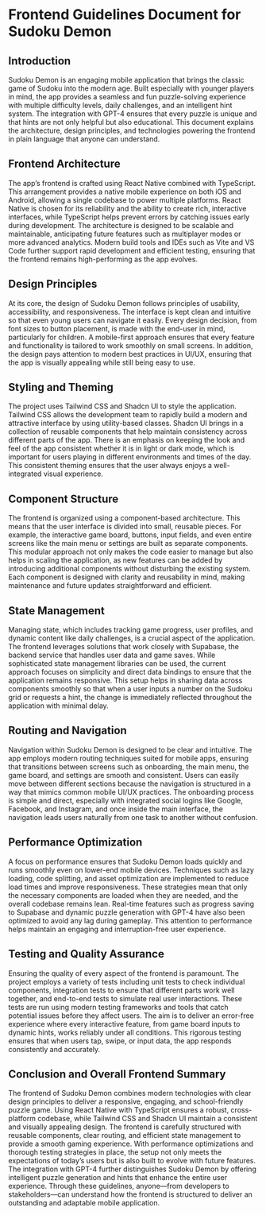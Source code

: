 # Frontend Guidelines Document for Sudoku Demon

## Introduction

Sudoku Demon is an engaging mobile application that brings the classic game of Sudoku into the modern age. Built especially with younger players in mind, the app provides a seamless and fun puzzle-solving experience with multiple difficulty levels, daily challenges, and an intelligent hint system. The integration with GPT-4 ensures that every puzzle is unique and that hints are not only helpful but also educational. This document explains the architecture, design principles, and technologies powering the frontend in plain language that anyone can understand.

## Frontend Architecture

The app’s frontend is crafted using React Native combined with TypeScript. This arrangement provides a native mobile experience on both iOS and Android, allowing a single codebase to power multiple platforms. React Native is chosen for its reliability and the ability to create rich, interactive interfaces, while TypeScript helps prevent errors by catching issues early during development. The architecture is designed to be scalable and maintainable, anticipating future features such as multiplayer modes or more advanced analytics. Modern build tools and IDEs such as Vite and VS Code further support rapid development and efficient testing, ensuring that the frontend remains high-performing as the app evolves.

## Design Principles

At its core, the design of Sudoku Demon follows principles of usability, accessibility, and responsiveness. The interface is kept clean and intuitive so that even young users can navigate it easily. Every design decision, from font sizes to button placement, is made with the end-user in mind, particularly for children. A mobile-first approach ensures that every feature and functionality is tailored to work smoothly on small screens. In addition, the design pays attention to modern best practices in UI/UX, ensuring that the app is visually appealing while still being easy to use.

## Styling and Theming

The project uses Tailwind CSS and Shadcn UI to style the application. Tailwind CSS allows the development team to rapidly build a modern and attractive interface by using utility-based classes. Shadcn UI brings in a collection of reusable components that help maintain consistency across different parts of the app. There is an emphasis on keeping the look and feel of the app consistent whether it is in light or dark mode, which is important for users playing in different environments and times of the day. This consistent theming ensures that the user always enjoys a well-integrated visual experience.

## Component Structure

The frontend is organized using a component-based architecture. This means that the user interface is divided into small, reusable pieces. For example, the interactive game board, buttons, input fields, and even entire screens like the main menu or settings are built as separate components. This modular approach not only makes the code easier to manage but also helps in scaling the application, as new features can be added by introducing additional components without disturbing the existing system. Each component is designed with clarity and reusability in mind, making maintenance and future updates straightforward and efficient.

## State Management

Managing state, which includes tracking game progress, user profiles, and dynamic content like daily challenges, is a crucial aspect of the application. The frontend leverages solutions that work closely with Supabase, the backend service that handles user data and game saves. While sophisticated state management libraries can be used, the current approach focuses on simplicity and direct data bindings to ensure that the application remains responsive. This setup helps in sharing data across components smoothly so that when a user inputs a number on the Sudoku grid or requests a hint, the change is immediately reflected throughout the application with minimal delay.

## Routing and Navigation

Navigation within Sudoku Demon is designed to be clear and intuitive. The app employs modern routing techniques suited for mobile apps, ensuring that transitions between screens such as onboarding, the main menu, the game board, and settings are smooth and consistent. Users can easily move between different sections because the navigation is structured in a way that mimics common mobile UI/UX practices. The onboarding process is simple and direct, especially with integrated social logins like Google, Facebook, and Instagram, and once inside the main interface, the navigation leads users naturally from one task to another without confusion.

## Performance Optimization

A focus on performance ensures that Sudoku Demon loads quickly and runs smoothly even on lower-end mobile devices. Techniques such as lazy loading, code splitting, and asset optimization are implemented to reduce load times and improve responsiveness. These strategies mean that only the necessary components are loaded when they are needed, and the overall codebase remains lean. Real-time features such as progress saving to Supabase and dynamic puzzle generation with GPT-4 have also been optimized to avoid any lag during gameplay. This attention to performance helps maintain an engaging and interruption-free user experience.

## Testing and Quality Assurance

Ensuring the quality of every aspect of the frontend is paramount. The project employs a variety of tests including unit tests to check individual components, integration tests to ensure that different parts work well together, and end-to-end tests to simulate real user interactions. These tests are run using modern testing frameworks and tools that catch potential issues before they affect users. The aim is to deliver an error-free experience where every interactive feature, from game board inputs to dynamic hints, works reliably under all conditions. This rigorous testing ensures that when users tap, swipe, or input data, the app responds consistently and accurately.

## Conclusion and Overall Frontend Summary

The frontend of Sudoku Demon combines modern technologies with clear design principles to deliver a responsive, engaging, and school-friendly puzzle game. Using React Native with TypeScript ensures a robust, cross-platform codebase, while Tailwind CSS and Shadcn UI maintain a consistent and visually appealing design. The frontend is carefully structured with reusable components, clear routing, and efficient state management to provide a smooth gaming experience. With performance optimizations and thorough testing strategies in place, the setup not only meets the expectations of today’s users but is also built to evolve with future features. The integration with GPT-4 further distinguishes Sudoku Demon by offering intelligent puzzle generation and hints that enhance the entire user experience. Through these guidelines, anyone—from developers to stakeholders—can understand how the frontend is structured to deliver an outstanding and adaptable mobile application.
